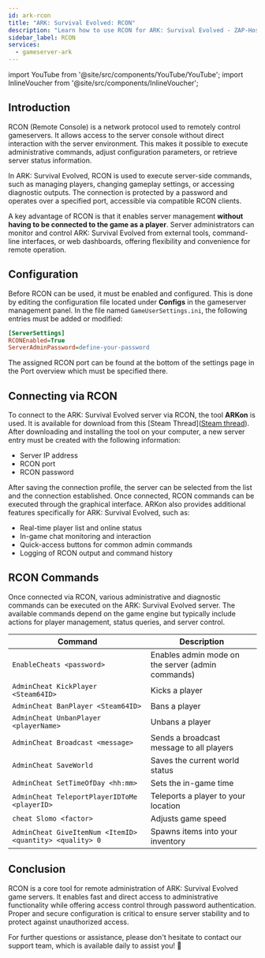 ```yaml
---
id: ark-rcon
title: "ARK: Survival Evolved: RCON"
description: "Learn how to use RCON for ARK: Survival Evolved - ZAP-Hosting Documentation"
sidebar_label: RCON
services:
  - gameserver-ark
---
```


import YouTube from '@site/src/components/YouTube/YouTube';
import InlineVoucher from '@site/src/components/InlineVoucher';

## Introduction

RCON (Remote Console) is a network protocol used to remotely control gameservers. It allows access to the server console without direct interaction with the server environment. This makes it possible to execute administrative commands, adjust configuration parameters, or retrieve server status information.

In ARK: Survival Evolved, RCON is used to execute server-side commands, such as managing players, changing gameplay settings, or accessing diagnostic outputs. The connection is protected by a password and operates over a specified port, accessible via compatible RCON clients.

A key advantage of RCON is that it enables server management **without having to be connected to the game as a player**. Server administrators can monitor and control ARK: Survival Evolved from external tools, command-line interfaces, or web dashboards, offering flexibility and convenience for remote operation.

<InlineVoucher />

## Configuration

Before RCON can be used, it must be enabled and configured. This is done by editing the configuration file located under **Configs** in the gameserver management panel. In the file named `GameUserSettings.ini`, the following entries must be added or modified:

```cfg
[ServerSettings]
RCONEnabled=True
ServerAdminPassword=define-your-password
```
The assigned RCON port can be found at the bottom of the settings page in the Port overview which must be specified there.



## Connecting via RCON

To connect to the ARK: Survival Evolved server via RCON, the tool **ARKon** is used. It is available for download from this [Steam Thread]([Steam thread](https://steamcommunity.com/app/346110/discussions/2/3417684283223117680/)). After downloading and installing the tool on your computer, a new server entry must be created with the following information:

- Server IP address  
- RCON port
- RCON password 

After saving the connection profile, the server can be selected from the list and the connection established. Once connected, RCON commands can be executed through the graphical interface. ARKon also provides additional features specifically for ARK: Survival Evolved, such as:

- Real-time player list and online status  
- In-game chat monitoring and interaction  
- Quick-access buttons for common admin commands  
- Logging of RCON output and command history



## RCON Commands

Once connected via RCON, various administrative and diagnostic commands can be executed on the ARK: Survival Evolved server. The available commands depend on the game engine but typically include actions for player management, status queries, and server control.

| Command                            | Description                                           |
|-----------------------------------|--------------------------------------------------------|
| `EnableCheats <password>`         | Enables admin mode on the server (admin commands)     |
| `AdminCheat KickPlayer <Steam64ID>` | Kicks a player                                     |
| `AdminCheat BanPlayer <Steam64ID>`  | Bans a player                                        |
| `AdminCheat UnbanPlayer <playerName>` | Unbans a player                                    |
| `AdminCheat Broadcast <message>`   | Sends a broadcast message to all players              |
| `AdminCheat SaveWorld`            | Saves the current world status                        |
| `AdminCheat SetTimeOfDay <hh:mm>` | Sets the in-game time                                  |
| `AdminCheat TeleportPlayerIDToMe <playerID>` | Teleports a player to your location         |
| `cheat Slomo <factor>`            | Adjusts game speed                                    |
| `AdminCheat GiveItemNum <ItemID> <quantity> <quality> 0` | Spawns items into your inventory        |




## Conclusion

RCON is a core tool for remote administration of ARK: Survival Evolved game servers. It enables fast and direct access to administrative functionality while offering access control through password authentication. Proper and secure configuration is critical to ensure server stability and to protect against unauthorized access.

For further questions or assistance, please don't hesitate to contact our support team, which is available daily to assist you! 🙂

<InlineVoucher />
